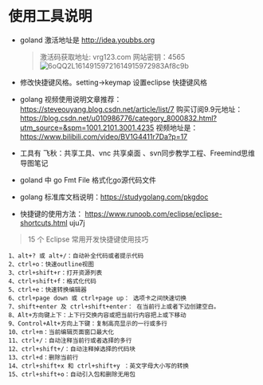# 使用工具说明
* goland 激活地址是 http://idea.youbbs.org
  > 激活码获取地址: vrg123.com 网站密钥：4565
  ![6oQQ2L16149159721614915972983Af8c9b](https://ops-1254326415.file.myqcloud.com/uPic/6oQQ2L16149159721614915972983Af8c9b.png)
  

* 修改快捷键风格。setting->keymap  设置eclipse 快捷键风格
* golang 视频使用说明文章推荐：https://steveouyang.blog.csdn.net/article/list/7
  购买订阅9.9元地址：https://blog.csdn.net/u010986776/category_8000832.html?utm_source=&spm=1001.2101.3001.4235
  视频地址是：https://www.bilibili.com/video/BV1G4411r7Da?p=17
* 工具有 飞秋：共享工具、vnc 共享桌面 、svn同步教学工程、Freemind思维导图笔记
* goland 中 go Fmt File  格式化go源代码文件
* golang 标准库文档说明：https://studygolang.com/pkgdoc
* 快捷键的使用方法： https://www.runoob.com/eclipse/eclipse-shortcuts.html
uju7j
> 15 个 Eclipse 常用开发快捷键使用技巧
```
1、alt+? 或 alt+/：自动补全代码或者提示代码
2、ctrl+o：快速outline视图
3、ctrl+shift+r：打开资源列表
4、ctrl+shift+f：格式化代码
5、ctrl+e：快速转换编辑器
6、ctrl+page down 或 ctrl+page up： 选项卡之间快速切换
7、shift+enter 及 ctrl+shift+enter： 在当前行上或者下边创建空白。
8、Alt+方向键上下：上下行交换内容或把当前行内容把上或下移动
9、Control+Alt+方向上下键：复制高亮显示的一行或多行
10、ctrl+m：当前编辑页面窗口最大化
11、ctrl+/：自动注释当前行或者选择的多行
12、ctrl+shift+/：自动注释掉选择的代码块
13、ctrl+d：删除当前行
14、ctrl+shift+x 和 ctrl+shift+y ：英文字母大小写的转换
15、ctrl+shift+o：自动引入包和删除无用包
```